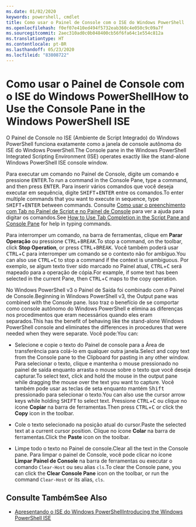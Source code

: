 ```yaml
---
ms.date: 01/02/2020
keywords: powershell, cmdlet
title: Como usar o Painel de Console com o ISE do Windows PowerShell
ms.openlocfilehash: f0ef07e410ed494f5732eab360c4e050c9c09a7f
ms.sourcegitcommit: 2aec310ad0c0b048400cb56f6fa64c1e554c812a
ms.translationtype: HT
ms.contentlocale: pt-BR
ms.lasthandoff: 05/23/2020
ms.locfileid: "83808722"
---
```

# <a name="how-to-use-the-console-pane-in-the-windows-powershell-ise"></a><span data-ttu-id="383ee-103">Como usar o Painel de Console com o ISE do Windows PowerShell</span><span class="sxs-lookup"><span data-stu-id="383ee-103">How to Use the Console Pane in the Windows PowerShell ISE</span></span>

<span data-ttu-id="383ee-104">O Painel de Console no ISE (Ambiente de Script Integrado) do Windows PowerShell funciona exatamente como a janela de console autônoma do ISE do Windows PowerShell.</span><span class="sxs-lookup"><span data-stu-id="383ee-104">The Console pane in the Windows PowerShell Integrated Scripting Environment (ISE) operates exactly like the stand-alone Windows PowerShell ISE console window.</span></span>

<span data-ttu-id="383ee-105">Para executar um comando no Painel de Console, digite um comando e pressione <kbd>ENTER</kbd>.</span><span class="sxs-lookup"><span data-stu-id="383ee-105">To run a command in the Console Pane, type a command, and then press <kbd>ENTER</kbd>.</span></span> <span data-ttu-id="383ee-106">Para inserir vários comandos que você deseja executar em sequência, digite <kbd>SHIFT</kbd>+<kbd>ENTER</kbd> entre os comandos.</span><span class="sxs-lookup"><span data-stu-id="383ee-106">To enter multiple commands that you want to execute in sequence, type <kbd>SHIFT</kbd>+<kbd>ENTER</kbd> between commands.</span></span> <span data-ttu-id="383ee-107">Consulte [Como usar o preenchimento com Tab no Painel de Script e no Painel de Console](How-to-Use-Tab-Completion-in-the-Script-Pane-and-Console-Pane.md) para ver a ajuda para digitar os comandos.</span><span class="sxs-lookup"><span data-stu-id="383ee-107">See [How to Use Tab Completion in the Script Pane and Console Pane](How-to-Use-Tab-Completion-in-the-Script-Pane-and-Console-Pane.md) for help in typing commands.</span></span>

<span data-ttu-id="383ee-108">Para interromper um comando, na barra de ferramentas, clique em **Parar Operação** ou pressione <kbd>CTRL</kbd>+<kbd>BREAK</kbd>.</span><span class="sxs-lookup"><span data-stu-id="383ee-108">To stop a command, on the toolbar, click **Stop Operation**, or press <kbd>CTRL</kbd>+<kbd>BREAK</kbd>.</span></span> <span data-ttu-id="383ee-109">Você também poderá usar <kbd>CTRL</kbd>+<kbd>C</kbd> para interromper um comando se o contexto não for ambíguo.</span><span class="sxs-lookup"><span data-stu-id="383ee-109">You can also use <kbd>CTRL</kbd>+<kbd>C</kbd> to stop a command if the context is unambiguous.</span></span> <span data-ttu-id="383ee-110">Por exemplo, se algum texto tiver sido marcado no Painel atual, <kbd>CTRL</kbd>+<kbd>C</kbd> será mapeado para a operação de cópia.</span><span class="sxs-lookup"><span data-stu-id="383ee-110">For example, if some text has been selected in the current Pane, then <kbd>CTRL</kbd>+<kbd>C</kbd> maps to the copy operation.</span></span>

<span data-ttu-id="383ee-111">No Windows PowerShell v3 o Painel de Saída foi combinado com o Painel de Console.</span><span class="sxs-lookup"><span data-stu-id="383ee-111">Beginning in Windows PowerShell v3, the Output pane was combined with the Console pane.</span></span> <span data-ttu-id="383ee-112">Isso traz o benefício de se comportar como console autônomo do Windows PowerShell e elimina as diferenças nos procedimentos que eram necessários quando eles eram separados.</span><span class="sxs-lookup"><span data-stu-id="383ee-112">This has the benefit of behaving like the stand-alone Windows PowerShell console and eliminates the differences in procedures that were needed when they were separate.</span></span> <span data-ttu-id="383ee-113">Você pode:</span><span class="sxs-lookup"><span data-stu-id="383ee-113">You can:</span></span>

- <span data-ttu-id="383ee-114">Selecione e copie o texto do Painel de console para a Área de transferência para colá-lo em qualquer outra janela.</span><span class="sxs-lookup"><span data-stu-id="383ee-114">Select and copy text from the Console pane to the Clipboard for pasting in any other window.</span></span> <span data-ttu-id="383ee-115">Para selecionar o texto, clique e mantenha o mouse pressionado no painel de saída enquanto arrasta o mouse sobre o texto que você deseja capturar.</span><span class="sxs-lookup"><span data-stu-id="383ee-115">To select text, click and hold the mouse in the output pane while dragging the mouse over the text you want to capture.</span></span> <span data-ttu-id="383ee-116">Você também pode usar as teclas de seta enquanto mantém <kbd>Shift</kbd> pressionado para selecionar o texto.</span><span class="sxs-lookup"><span data-stu-id="383ee-116">You can also use the cursor arrow keys while holding <kbd>SHIFT</kbd> to select text.</span></span> <span data-ttu-id="383ee-117">Pressione <kbd>CTRL</kbd>+<kbd>C</kbd> ou clique no ícone **Copiar** na barra de ferramentas.</span><span class="sxs-lookup"><span data-stu-id="383ee-117">Then press <kbd>CTRL</kbd>+<kbd>C</kbd> or click the **Copy** icon in the toolbar.</span></span>

- <span data-ttu-id="383ee-118">Cole o texto selecionado na posição atual do cursor.</span><span class="sxs-lookup"><span data-stu-id="383ee-118">Paste the selected text at a current cursor position.</span></span> <span data-ttu-id="383ee-119">Clique no ícone **Colar** na barra de ferramentas.</span><span class="sxs-lookup"><span data-stu-id="383ee-119">Click the **Paste** icon on the toolbar.</span></span>

- <span data-ttu-id="383ee-120">Limpe todo o texto no Painel de console.</span><span class="sxs-lookup"><span data-stu-id="383ee-120">Clear all the text in the Console pane.</span></span> <span data-ttu-id="383ee-121">Para limpar o painel de Console, você pode clicar no ícone **Limpar Painel de Console** na barra de ferramentas ou executar o comando `Clear-Host` ou seu alias `cls`.</span><span class="sxs-lookup"><span data-stu-id="383ee-121">To clear the Console pane, you can click the **Clear Console Pane** icon on the toolbar, or run the command `Clear-Host` or its alias, `cls`.</span></span>

## <a name="see-also"></a><span data-ttu-id="383ee-122">Consulte Também</span><span class="sxs-lookup"><span data-stu-id="383ee-122">See Also</span></span>

- [<span data-ttu-id="383ee-123">Apresentando o ISE do Windows PowerShell</span><span class="sxs-lookup"><span data-stu-id="383ee-123">Introducing the Windows PowerShell ISE</span></span>](Introducing-the-Windows-PowerShell-ISE.md)
